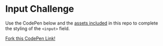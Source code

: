 # Input Challenge

Use the CodePen below and the [assets included](assets) in this repo to complete the styling of the `<input>` field. 

[Fork this CodePen Link!](https://codepen.io/anon/pen/mGRKdg)


